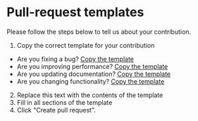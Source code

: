 # Pull-request templates

Please follow the steps below to tell us about your contribution.

1. Copy the correct template for your contribution
  - Are you fixing a bug? [Copy the template](https://github.com/whatterz/sublime-language-nunjucks/tree/master/.github/PULL_REQUEST_TEMPLATE/BUG_FIX.md)
  - Are you improving performance? [Copy the template](https://github.com/whatterz/sublime-language-nunjucks/tree/master/.github/PULL_REQUEST_TEMPLATE/PERFORMANCE_IMPROVEMENT.md)
  - Are you updating documentation? [Copy the template](https://github.com/whatterz/sublime-language-nunjucks/tree/master/.github/PULL_REQUEST_TEMPLATE/DOCUMENTATION.md)
  - Are you changing functionality? [Copy the template](https://github.com/whatterz/sublime-language-nunjucks/tree/master/.github/PULL_REQUEST_TEMPLATE/FEATURE_CHANGE.md)
2. Replace this text with the contents of the template
3. Fill in all sections of the template
4. Click "Create pull request".